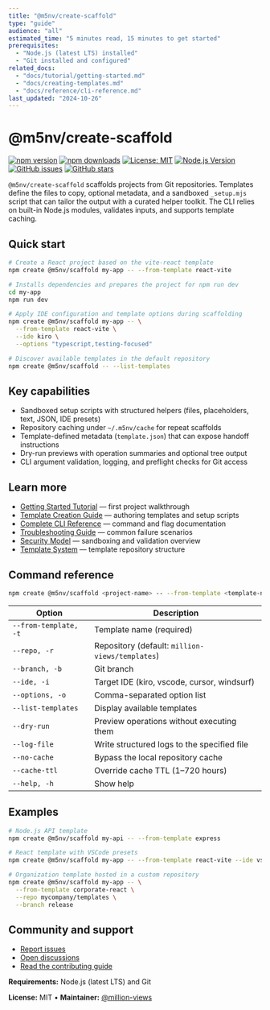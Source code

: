 ```yaml
---
title: "@m5nv/create-scaffold"
type: "guide"
audience: "all"
estimated_time: "5 minutes read, 15 minutes to get started"
prerequisites:
  - "Node.js (latest LTS) installed"
  - "Git installed and configured"
related_docs:
  - "docs/tutorial/getting-started.md"
  - "docs/creating-templates.md"
  - "docs/reference/cli-reference.md"
last_updated: "2024-10-26"
---
```


# @m5nv/create-scaffold

[![npm version](https://badge.fury.io/js/@m5nv%2Fcreate-scaffold.svg)](https://badge.fury.io/js/@m5nv/create-scaffold)
[![npm downloads](https://img.shields.io/npm/dm/@m5nv/create-scaffold.svg)](https://www.npmjs.com/package/@m5nv/create-scaffold)
[![License: MIT](https://img.shields.io/badge/License-MIT-yellow.svg)](https://opensource.org/licenses/MIT)
[![Node.js Version](https://img.shields.io/badge/node-%3E%3D22.0.0-brightgreen.svg)](https://nodejs.org/)
[![GitHub issues](https://img.shields.io/github/issues/million-views/create.svg)](https://github.com/million-views/create/issues)
[![GitHub stars](https://img.shields.io/github/stars/million-views/create.svg)](https://github.com/million-views/create/stargazers)

`@m5nv/create-scaffold` scaffolds projects from Git repositories. Templates define the files to copy, optional metadata, and a sandboxed `_setup.mjs` script that can tailor the output with a curated helper toolkit. The CLI relies on built-in Node.js modules, validates inputs, and supports template caching.

## Quick start

```bash
# Create a React project based on the vite-react template
npm create @m5nv/scaffold my-app -- --from-template react-vite

# Installs dependencies and prepares the project for npm run dev
cd my-app
npm run dev
```

```bash
# Apply IDE configuration and template options during scaffolding
npm create @m5nv/scaffold my-app -- \
  --from-template react-vite \
  --ide kiro \
  --options "typescript,testing-focused"
```

```bash
# Discover available templates in the default repository
npm create @m5nv/scaffold -- --list-templates
```

## Key capabilities

- Sandboxed setup scripts with structured helpers (files, placeholders, text, JSON, IDE presets)
- Repository caching under `~/.m5nv/cache` for repeat scaffolds
- Template-defined metadata (`template.json`) that can expose handoff instructions
- Dry-run previews with operation summaries and optional tree output
- CLI argument validation, logging, and preflight checks for Git access

## Learn more

- [Getting Started Tutorial](docs/tutorial/getting-started.md) — first project walkthrough
- [Template Creation Guide](docs/creating-templates.md) — authoring templates and setup scripts
- [Complete CLI Reference](docs/reference/cli-reference.md) — command and flag documentation
- [Troubleshooting Guide](docs/guides/troubleshooting.md) — common failure scenarios
- [Security Model](docs/explanation/security-model.md) — sandboxing and validation overview
- [Template System](docs/explanation/template-system.md) — template repository structure

## Command reference

```bash
npm create @m5nv/scaffold <project-name> -- --from-template <template-name> [options]
```

| Option                | Description                                     |
| --------------------- | ----------------------------------------------- |
| `--from-template, -t` | Template name (required)                        |
| `--repo, -r`          | Repository (default: `million-views/templates`) |
| `--branch, -b`        | Git branch                                      |
| `--ide, -i`           | Target IDE (kiro, vscode, cursor, windsurf)     |
| `--options, -o`       | Comma-separated option list                     |
| `--list-templates`    | Display available templates                     |
| `--dry-run`           | Preview operations without executing them       |
| `--log-file`          | Write structured logs to the specified file     |
| `--no-cache`          | Bypass the local repository cache               |
| `--cache-ttl`         | Override cache TTL (1–720 hours)                |
| `--help, -h`          | Show help                                       |

## Examples

```bash
# Node.js API template
npm create @m5nv/scaffold my-api -- --from-template express

# React template with VSCode presets
npm create @m5nv/scaffold my-app -- --from-template react-vite --ide vscode

# Organization template hosted in a custom repository
npm create @m5nv/scaffold my-app -- \
  --from-template corporate-react \
  --repo mycompany/templates \
  --branch release
```

## Community and support

- [Report issues](https://github.com/million-views/create/issues/new)
- [Open discussions](https://github.com/million-views/create/discussions)
- [Read the contributing guide](CONTRIBUTING.md)

**Requirements:** Node.js (latest LTS) and Git

**License:** MIT • **Maintainer:** [@million-views](https://github.com/million-views)
